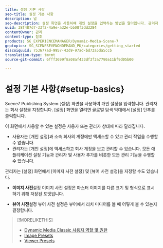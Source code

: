 ```yaml
---
title: 설정 기본 사항
seo-title: 설정 기본 사항
description: 널
seo-description: 설정 화면을 사용하여 개인 설정을 입력하는 방법을 알아봅니다. 관리자는 회사 설정을 지정합니다.
uuid: 38f487d7-33f2-4a9e-a32e-bb08f3dd3284
contentOwner: 관리
content-type: 참조
products: SG_EXPERIENCEMANAGER/Dynamic-Media-Scene-7
geptopics: SG_SCENESEVENONDEMAND_PK/categories/getting_started
discoiquuid: 753677ad-9957-43d9-97ad-bd73a5da5ccb
translation-type: tm+mt
source-git-commit: 6fff3699f8a08af433df3f3a7790a11bf9d05b00

---
```



# 설정 기본 사항{#setup-basics}

Scene7 Publishing System [설정] 화면을 사용하여 개인 설정을 입력합니다. 관리자는 회사 설정을 지정합니다. [설정] 화면을 열려면 글로벌 탐색 막대에서 [설정] 단추를 클릭합니다.

이 화면에서 사용할 수 있는 설정은 사용자 또는 관리자 상태에 따라 달라집니다.

* 사용자는 [개인 설정]과 소속 회사의 계정에만 액세스할 수 있고 관리 작업을 수행할 수 없습니다.
* 관리자는 [개인 설정]에 액세스하고 회사 계정을 보고 관리할 수 있습니다. 모든 애플리케이션 설정 기능과 관리자 및 사용자 추가를 비롯한 모든 관리 기능을 수행할 수 있습니다.

관리자는 [설정] 화면에서 [이미지 사전 설정] 및 [뷰어 사전 설정]을 지정할 수도 있습니다.

* **이미지 사전**&#x200B;설정 이미지 사전 설정은 마스터 이미지를 다른 크기 및 형식으로 표시하기 위해 저장된 포맷입니다.

* **뷰어 사전**&#x200B;설정 뷰어 사전 설정은 뷰어에서 리치 미디어를 볼 때 어떻게 볼 수 있는지 결정합니다.

>[!MORELIKETHIS]
>
>* [Dynamic Media Classic 사용자 역할 및 권한](administration-setup.md#user_administration)
>* [Image Presets](application-setup.md#image_presets)
>* [Viewer Presets](application-setup.md#viewer_presets)

